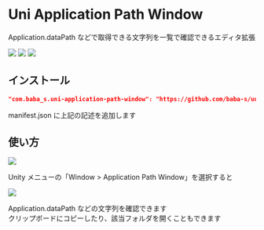 # Uni Application Path Window

Application.dataPath などで取得できる文字列を一覧で確認できるエディタ拡張

![](https://img.shields.io/badge/Unity-2018.4%2B-red.svg)
![](https://img.shields.io/badge/.NET-4.x-orange.svg)
[![](https://img.shields.io/github/license/baba-s/uni-application-path-window.svg)](https://github.com/baba-s/uni-application-path-window/blob/master/LICENSE)

## インストール

```json
"com.baba_s.uni-application-path-window": "https://github.com/baba-s/uni-application-path-window.git",
```

manifest.json に上記の記述を追加します  

## 使い方

![](https://cdn-ak.f.st-hatena.com/images/fotolife/b/baba_s/20190929/20190929201704.png)  

Unity メニューの「Window > Application Path Window」を選択すると  

![](https://cdn-ak.f.st-hatena.com/images/fotolife/b/baba_s/20190929/20190929201522.png)  

Application.dataPath などの文字列を確認できます  
クリップボードにコピーしたり、該当フォルダを開くこともできます  
